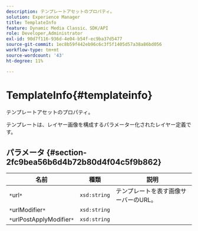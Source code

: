 ```yaml
---
description: テンプレートアセットのプロパティ。
solution: Experience Manager
title: TemplateInfo
feature: Dynamic Media Classic、SDK/API
role: Developer,Administrator
exl-id: 90d7f116-936d-4e04-b54f-ec9ba37d5477
source-git-commit: 1ec8b59f442eb96c6c3f5f1405d57a38a86bd056
workflow-type: tm+mt
source-wordcount: '43'
ht-degree: 11%

---
```


# TemplateInfo{#templateinfo}

テンプレートアセットのプロパティ。

テンプレートは、レイヤー画像を構成するパラメーター化されたレイヤー定義です。

## パラメータ {#section-2fc9bea56b6d4b72b80d4f04c5f9b862}

| 名前 | 種類 | 説明 |
|---|---|---|
| `*`url`*` | `xsd:string` | テンプレートを表す画像サーバーのURL。 |
| `*`urlModifier`*` | `xsd:string` |  |
| `*`urlPostApplyModifier`*` | `xsd:string` |  |
